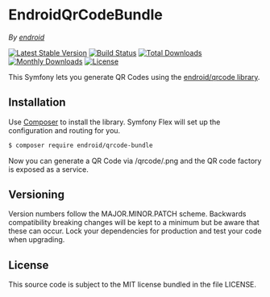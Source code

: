 EndroidQrCodeBundle
===================

*By [endroid](http://endroid.nl/)*

[![Latest Stable Version](http://img.shields.io/packagist/v/endroid/qrcode-bundle.svg)](https://packagist.org/packages/endroid/qrcode-bundle)
[![Build Status](http://img.shields.io/travis/endroid/EndroidQrCodeBundle.svg)](http://travis-ci.org/endroid/EndroidQrCodeBundle)
[![Total Downloads](http://img.shields.io/packagist/dt/endroid/qrcode-bundle.svg)](https://packagist.org/packages/endroid/qrcode-bundle)
[![Monthly Downloads](http://img.shields.io/packagist/dm/endroid/qrcode-bundle.svg)](https://packagist.org/packages/endroid/qrcode-bundle)
[![License](http://img.shields.io/packagist/l/endroid/qrcode-bundle.svg)](https://packagist.org/packages/endroid/qrcode-bundle)

This Symfony lets you generate QR Codes using the [endroid/qrcode library](https://github.com/endroid/QrCode).

## Installation

Use [Composer](https://getcomposer.org/) to install the library. Symfony Flex
will set up the configuration and routing for you.

``` bash
$ composer require endroid/qrcode-bundle
```

Now you can generate a QR Code via /qrcode/<text>.png and the QR code factory
is exposed as a service.

## Versioning

Version numbers follow the MAJOR.MINOR.PATCH scheme. Backwards compatibility
breaking changes will be kept to a minimum but be aware that these can occur.
Lock your dependencies for production and test your code when upgrading.

## License

This source code is subject to the MIT license bundled in the file LICENSE.